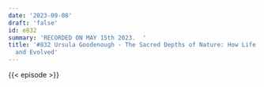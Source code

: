 ```yaml
---
date: '2023-09-08'
draft: 'false'
id: e832
summary: 'RECORDED ON MAY 15th 2023.  '
title: '#832 Ursula Goodenough - The Sacred Depths of Nature: How Life Has Emerged
  and Evolved'
---
```

{{< episode >}}
